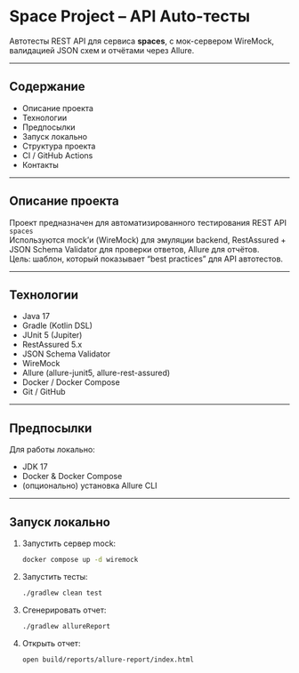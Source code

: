 # Space Project – API Auto-тесты

Автотесты REST API для сервиса **spaces**, с мок-сервером WireMock, валидацией JSON схем и отчётами через Allure.

---

## Содержание

- Описание проекта  
- Технологии  
- Предпосылки  
- Запуск локально  
- Структура проекта  
- CI / GitHub Actions  
- Контакты

---

## Описание проекта

Проект предназначен для автоматизированного тестирования REST API `spaces`  
Используются mock’и (WireMock) для эмуляции backend, RestAssured + JSON Schema Validator для проверки ответов, Allure для отчётов.  
Цель: шаблон, который показывает “best practices” для API автотестов.

---

## Технологии

- Java 17  
- Gradle (Kotlin DSL)  
- JUnit 5 (Jupiter)  
- RestAssured 5.x  
- JSON Schema Validator  
- WireMock  
- Allure (allure-junit5, allure-rest-assured)  
- Docker / Docker Compose  
- Git / GitHub

---

## Предпосылки

Для работы локально:

- JDK 17  
- Docker & Docker Compose  
- (опционально) установка Allure CLI

---

## Запуск локально

1. Запустить сервер mock:
   ```bash
   docker compose up -d wiremock

2. Запустить тесты:
   ```bash 
   ./gradlew clean test
3. Сгенерировать отчет:
   ```bash 
   ./gradlew allureReport
4. Открыть отчет:
   ```bash
   open build/reports/allure-report/index.html

